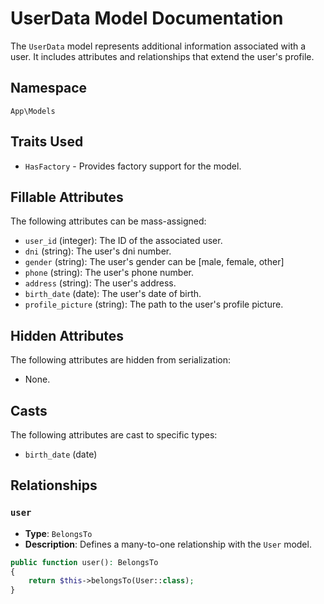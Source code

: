 # UserData Model Documentation

The `UserData` model represents additional information associated with a user. It includes attributes and relationships that extend the user's profile.

## Namespace
`App\Models`

## Traits Used
- `HasFactory` - Provides factory support for the model.

## Fillable Attributes
The following attributes can be mass-assigned:
- `user_id` (integer): The ID of the associated user.
- `dni` (string): The user's dni number.
- `gender` (string): The user's gender can be [male, female, other] 
- `phone` (string): The user's phone number.
- `address` (string): The user's address.
- `birth_date` (date): The user's date of birth.
- `profile_picture` (string): The path to the user's profile picture.

## Hidden Attributes
The following attributes are hidden from serialization:
- None.

## Casts
The following attributes are cast to specific types:
- `birth_date` (date)

## Relationships

### `user`
- **Type**: `BelongsTo`
- **Description**: Defines a many-to-one relationship with the `User` model.

```php
public function user(): BelongsTo
{
    return $this->belongsTo(User::class);
}